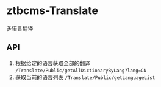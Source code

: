 # ztbcms-Translate
多语言翻译

## API

1. 根据给定的语言获取全部的翻译 `/Translate/Public/getAllDictionaryByLang?lang=CN`
2. 获取当前的语言列表 `/Translate/Public/getLanguageList`